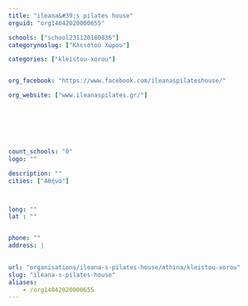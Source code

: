 ```yaml
---
title: "ileana&#39;s pilates house"
orguid: "org14042020000655"

schools: ["school231120180836"]
categorynoslug: ["Κλειστού Χώρου"]

categories: ["kleistou-xorou"]


org_facebook: "https://www.facebook.com/ileanaspilateshouse/"

org_website: ["www.ileanaspilates.gr/"]







count_schools: "0"
logo: ""

description: ""
cities: ["Αθήνα"]



long: ""
lat : ""


phone: ""
address: |
    

url: "organisations/ileana-s-pilates-house/athina/kleistou-xorou"
slug: "ileana-s-pilates-house"
aliases:
    - /org14042020000655
---
```



